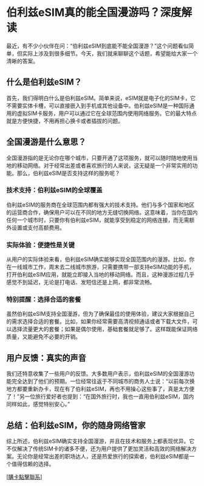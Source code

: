 # 伯利兹eSIM真的能全国漫游吗？深度解读

最近，有不少小伙伴在问：“伯利兹eSIM到底能不能全国漫游？”这个问题看似简单，但实际上涉及到很多细节。今天，我们就来聊聊这个话题，希望能给大家一个清晰的答案。

## 什么是伯利兹eSIM？

首先，我们得明白什么是伯利兹eSIM。简单来说，eSIM就是电子化的SIM卡，它不需要实体卡槽，可以直接嵌入到手机或其他设备中。伯利兹eSIM是一种国际通用的虚拟SIM卡服务，用户可以通过它在全球范围内使用网络服务。它的最大特点就是方便快捷，不用再担心换卡或者插拔的问题。

## 全国漫游是什么意思？

全国漫游指的是无论你在哪个城市，只要开通了这项服务，就可以随时随地使用当地的移动网络。对于经常出差或者喜欢旅行的人来说，这无疑是一个非常实用的功能。那么，伯利兹eSIM是否支持这样的服务呢？

### 技术支持：伯利兹eSIM的全球覆盖

伯利兹eSIM的服务商在全球范围内都有强大的技术支持。他们与多个国家和地区的运营商合作，确保用户可以在不同的地方无缝切换网络。这意味着，当你在国内任何一个城市时，只要你有伯利兹eSIM，就能享受到稳定的网络连接，而无需额外设置或支付高额费用。

### 实际体验：便捷性是关键

从用户的实际体验来看，伯利兹eSIM确实能够实现全国范围内的漫游。比如，你在一线城市工作，周末去二线城市旅游，只需要携带一部支持eSIM功能的手机，打开伯利兹eSIM应用，就能立即接入当地的移动网络。而且，这种漫游过程几乎感觉不到延迟，无论是打电话、发短信还是上网，都非常流畅。

### 特别提醒：选择合适的套餐

虽然伯利兹eSIM支持全国漫游，但为了确保最佳的使用体验，建议大家根据自己的需求选择合适的套餐。比如，如果你经常需要高清视频通话或者下载大文件，可以选择流量更大的套餐；如果是偶尔使用，基础套餐就足够了。这样既能保证网络质量，又能避免不必要的开销。

## 用户反馈：真实的声音

我们还特意收集了一些用户的反馈。大多数用户表示，伯利兹eSIM的全国漫游功能完全达到了他们的预期。一位经常往返于不同城市的商务人士说：“以前每次换地方都要重新办卡，现在有了伯利兹eSIM，再也不用操心这些事了，真是太方便了！”另一位旅行爱好者也提到：“在国外旅行时，我也一直用伯利兹eSIM，国内同样如此，感觉特别安心。”

## 总结：伯利兹eSIM，你的随身网络管家

综上所述，伯利兹eSIM确实支持全国漫游，并且在技术和服务上都表现优异。它不仅解决了传统SIM卡的诸多不便，还为用户提供了更加灵活和高效的网络解决方案。无论你是经常出差的职场达人，还是热爱旅行的探索者，伯利兹eSIM都是一个值得信赖的选择。

[[購卡點擊聯系](https://t.me/s/esim1088)]
